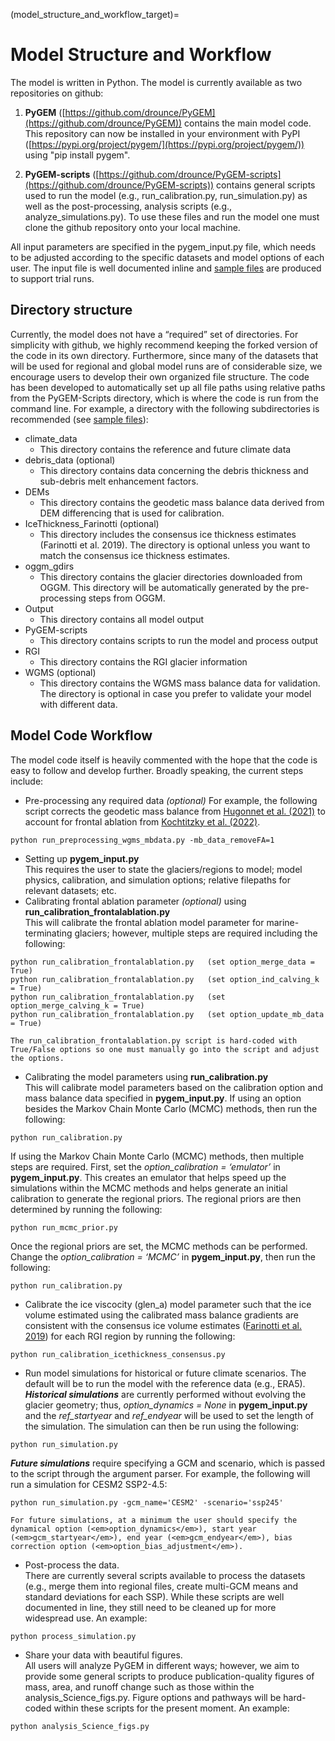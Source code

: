 (model_structure_and_workflow_target)=
# Model Structure and Workflow
The model is written in Python. The model is currently available as two repositories on github:

1. **PyGEM** ([https://github.com/drounce/PyGEM](https://github.com/drounce/PyGEM)) contains the main model code.  This repository can now be installed in your environment with PyPI ([https://pypi.org/project/pygem/](https://pypi.org/project/pygem/)) using "pip install pygem".

2. **PyGEM-scripts** ([https://github.com/drounce/PyGEM-scripts](https://github.com/drounce/PyGEM-scripts)) contains general scripts used to run the model (e.g., run_calibration.py, run_simulation.py) as well as the post-processing, analysis scripts (e.g., analyze_simulations.py). To use these files and run the model one must clone the github repository onto your local machine.

All input parameters are specified in the pygem_input.py file, which needs to be adjusted according to the specific datasets and model options of each user. The input file is well documented inline and [sample files](https://drive.google.com/drive/folders/13kiU00Zz2swN5OzwXiWIQTj_JLEHnDgZ) are produced to support trial runs.

## Directory structure
Currently, the model does not have a “required” set of directories. For simplicity with github, we highly recommend keeping the forked version of the code in its own directory. Furthermore, since many of the datasets that will be used for regional and global model runs are of considerable size, we encourage users to develop their own organized file structure. The code has been developed to automatically set up all file paths using relative paths from the PyGEM-Scripts directory, which is where the code is run from the command line. For example, a directory with the following subdirectories is recommended (see [sample files](https://drive.google.com/drive/folders/13kiU00Zz2swN5OzwXiWIQTj_JLEHnDgZ)):

* climate_data
  - This directory contains the reference and future climate data
* debris_data (optional)
  - This directory contains data concerning the debris thickness and sub-debris melt enhancement factors. 
* DEMs
  - This directory contains the geodetic mass balance data derived from DEM differencing that is used for calibration.
* IceThickness_Farinotti (optional)
  - This directory includes the consensus ice thickness estimates (Farinotti et al. 2019). The directory is optional unless you want to match the consensus ice thickness estimates.
* oggm_gdirs
  - This directory contains the glacier directories downloaded from OGGM. This directory will be automatically generated by the pre-processing steps from OGGM.
* Output
  - This directory contains all model output
* PyGEM-scripts
  - This directory contains scripts to run the model and process output
* RGI
  - This directory contains the RGI glacier information
* WGMS (optional)
  - This directory contains the WGMS mass balance data for validation. The directory is optional in case you prefer to validate your model with different data.

## Model Code Workflow
The model code itself is heavily commented with the hope that the code is easy to follow and develop further. Broadly speaking, the current steps include:
* Pre-processing any required data <em>(optional)</em>
For example, the following script corrects the geodetic mass balance from [Hugonnet et al. (2021)](https://www.nature.com/articles/s41586-021-03436-z) to account for frontal ablation from [Kochtitzky et al. (2022)](https://www.nature.com/articles/s41467-022-33231-x).
```
python run_preprocessing_wgms_mbdata.py -mb_data_removeFA=1
```

* Setting up **pygem_input.py** <br>This requires the user to state the glaciers/regions to model; model physics, calibration, and simulation options; relative filepaths for relevant datasets; etc.
* Calibrating frontal ablation parameter <em>(optional)</em> using **run_calibration_frontalablation.py** <br>This will calibrate the frontal ablation model parameter for marine-terminating glaciers; however, multiple steps are required including the following:
```
python run_calibration_frontalablation.py   (set option_merge_data = True)
python run_calibration_frontalablation.py   (set option_ind_calving_k = True)
python run_calibration_frontalablation.py   (set option_merge_calving_k = True)
python run_calibration_frontalablation.py   (set option_update_mb_data = True)
```
```{note}
The run_calibration_frontalablation.py script is hard-coded with True/False options so one must manually go into the script and adjust the options. 
```
* Calibrating the model parameters using **run_calibration.py** <br>This will calibrate model parameters based on the calibration option and mass balance data specified in **pygem_input.py**. If using an option besides the Markov Chain Monte Carlo (MCMC) methods, then run the following:
```
python run_calibration.py
```
If using the Markov Chain Monte Carlo (MCMC) methods, then multiple steps are required. First, set the <em>option_calibration = ‘emulator’</em> in **pygem_input.py**. This creates an emulator that helps speed up the simulations within the MCMC methods and helps generate an initial calibration to generate the regional priors. The regional priors are then determined by running the following:
```
python run_mcmc_prior.py
```
Once the regional priors are set, the MCMC methods can be performed.  Change the <em>option_calibration = ‘MCMC’</em> in **pygem_input.py**, then run the following:
```
python run_calibration.py
```
* Calibrate the ice viscocity (glen_a) model parameter such that the ice volume estimated using the calibrated mass balance gradients are consistent with the consensus ice volume estimates ([Farinotti et al. 2019]((https://www.nature.com/articles/s41561-019-0300-3))) for each RGI region by running the following:
```
python run_calibration_icethickness_consensus.py
```
* Run model simulations for historical or future climate scenarios. The default will be to run the model with the reference data (e.g., ERA5). <br><em>**Historical simulations**</em> are currently performed without evolving the glacier geometry; thus, <em>option_dynamics = None</em> in **pygem_input.py** and the <em>ref_startyear</em> and <em>ref_endyear</em> will be used to set the length of the simulation. The simulation can then be run using the following:
```
python run_simulation.py
```
<em>**Future simulations**</em> require specifying a GCM and scenario, which is passed to the script through the argument parser. For example, the following will run a simulation for CESM2 SSP2-4.5:
```
python run_simulation.py -gcm_name='CESM2' -scenario='ssp245'
```
```{note}
For future simulations, at a minimum the user should specify the dynamical option (<em>option_dynamics</em>), start year (<em>gcm_startyear</em>), end year (<em>gcm_endyear</em>), bias correction option (<em>option_bias_adjustment</em>).
```
* Post-process the data. <br>There are currently several scripts available to process the datasets (e.g., merge them into regional files, create multi-GCM means and standard deviations for each SSP). While these scripts are well documented in line, they still need to be cleaned up for more widespread use.  An example:
```
python process_simulation.py
```
* Share your data with beautiful figures. <br>All users will analyze PyGEM in different ways; however, we aim to provide some general scripts to produce publication-quality figures of mass, area, and runoff change such as those within the analysis_Science_figs.py. Figure options and pathways will be hard-coded within these scripts for the present moment. An example:
```
python analysis_Science_figs.py
```